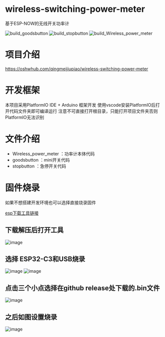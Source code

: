 # wireless-switching-power-meter
基于ESP-NOW的无线开关功率计

![build_goodsbutton](https://github.com/CQUPTHXC/wireless-switching-power-meter/actions/workflows/build_goodsbutton.yml/badge.svg)  ![build_stopbutton](https://github.com/CQUPTHXC/wireless-switching-power-meter/actions/workflows/build_stopbutton.yml/badge.svg)  ![build_Wireless_power_meter](https://github.com/CQUPTHXC/wireless-switching-power-meter/actions/workflows/build_Wireless_power_meter.yml/badge.svg)
# 项目介绍
https://oshwhub.com/qingmeijiupiao/wireless-switching-power-meter
# 开发框架
本项目采用PlatformIO IDE + Arduino 框架开发
使用vscode安装PlatformIO后打开代码文件夹即可编译运行
注意不可直接打开根目录，只能打开项目文件夹否则PlatformIO无法识别
# 文件介绍
- Wireless_power_meter ：功率计本体代码
- goodsbutton ：mini开关代码
- stopbutton ：急停开关代码

# 固件烧录
如果不想搭建开发环境也可以选择直接烧录固件

[esp下载工具链接](https://www.espressif.com/zh-hans/support/download/other-tools)

## 下载解压后打开工具

![image](https://github.com/user-attachments/assets/9eddfbf2-39a3-4faf-9804-68ef2b215977)

## 选择 ESP32-C3和USB烧录

![image](https://github.com/user-attachments/assets/dd5756dd-e65b-41c0-9ebf-b2a14caf6c09)
![image](https://github.com/user-attachments/assets/3c837e4c-2ff2-4a40-8a6a-0984921df3d5)

## 点击三个小点选择在github release处下载的.bin文件

![image](https://github.com/user-attachments/assets/69aea8b0-c27d-409c-8d56-fd5c31565108)

## 之后如图设置烧录

![image](https://github.com/user-attachments/assets/e8f50ed6-1cc7-48f5-b483-b88221737867)
